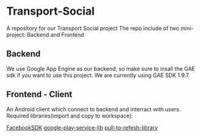 Transport-Social
================

A repository for our Transport Social project
The repo include of two mini-project: Backend and Frontend

Backend
-------

We use Google App Engine as our backend, so make sure to insall the GAE sdk if you want to use this project. We are currently using GAE SDK 1.9.7.

Frontend - Client
-----------------
An Android client which connect to backend and interract with users.
Required libraries(import and copy to workspace):

[FacebookSDK](https://docs.google.com/uc?export=download&id=0B-jQt15MTamnMmhKVGVUX3BZTFk)
[google-play-service-lib](https://docs.google.com/uc?export=download&id=0B-jQt15MTamnUFFXN3VUVHNYN00)
[pull-to-refesh-library](https://docs.google.com/uc?export=download&id=0B-jQt15MTamnRXJ6b28xRnJiM28)
